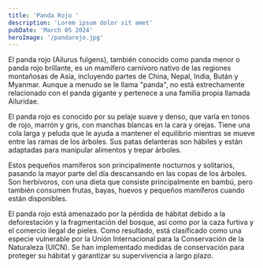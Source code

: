 ```yaml
---
title: 'Panda Rojo '
description: 'Lorem ipsum dolor sit amet'
pubDate: 'March 05 2024'
heroImage: '/pandarojo.jpg'
---
```

El panda rojo (Ailurus fulgens), también conocido como panda menor o panda rojo brillante, es un mamífero carnívoro nativo de las regiones montañosas de Asia, incluyendo partes de China, Nepal, India, Bután y Myanmar. Aunque a menudo se le llama "panda", no está estrechamente relacionado con el panda gigante y pertenece a una familia propia llamada Ailuridae.

El panda rojo es conocido por su pelaje suave y denso, que varía en tonos de rojo, marrón y gris, con manchas blancas en la cara y orejas. Tiene una cola larga y peluda que le ayuda a mantener el equilibrio mientras se mueve entre las ramas de los árboles. Sus patas delanteras son hábiles y están adaptadas para manipular alimentos y trepar árboles.

Estos pequeños mamíferos son principalmente nocturnos y solitarios, pasando la mayor parte del día descansando en las copas de los árboles. Son herbívoros, con una dieta que consiste principalmente en bambú, pero también consumen frutas, bayas, huevos y pequeños mamíferos cuando están disponibles.

El panda rojo está amenazado por la pérdida de hábitat debido a la deforestación y la fragmentación del bosque, así como por la caza furtiva y el comercio ilegal de pieles. Como resultado, está clasificado como una especie vulnerable por la Unión Internacional para la Conservación de la Naturaleza (UICN). Se han implementado medidas de conservación para proteger su hábitat y garantizar su supervivencia a largo plazo.